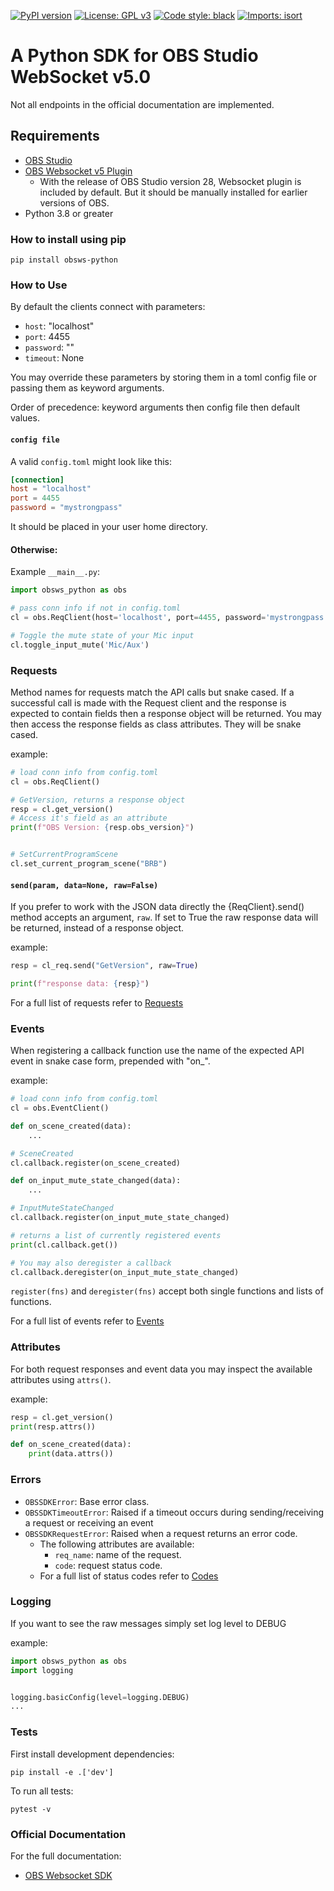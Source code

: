 [![PyPI version](https://badge.fury.io/py/obsws-python.svg)](https://badge.fury.io/py/obsws-python)
[![License: GPL v3](https://img.shields.io/badge/License-GPLv3-blue.svg)](https://github.com/aatikturk/obsstudio_sdk/blob/main/LICENSE)
[![Code style: black](https://img.shields.io/badge/code%20style-black-000000.svg)](https://github.com/psf/black)
[![Imports: isort](https://img.shields.io/badge/%20imports-isort-%231674b1?style=flat&labelColor=ef8336)](https://pycqa.github.io/isort/)

# A Python SDK for OBS Studio WebSocket v5.0

Not all endpoints in the official documentation are implemented.

## Requirements

- [OBS Studio](https://obsproject.com/)
- [OBS Websocket v5 Plugin](https://github.com/obsproject/obs-websocket/releases/tag/5.0.0)
  - With the release of OBS Studio version 28, Websocket plugin is included by default. But it should be manually installed for earlier versions of OBS.
- Python 3.8 or greater

### How to install using pip

```
pip install obsws-python
```

### How to Use

By default the clients connect with parameters:

- `host`: "localhost"
- `port`: 4455
- `password`: ""
- `timeout`: None

You may override these parameters by storing them in a toml config file or passing them as keyword arguments.

Order of precedence: keyword arguments then config file then default values.

#### `config file`

A valid `config.toml` might look like this:

```toml
[connection]
host = "localhost"
port = 4455
password = "mystrongpass"
```

It should be placed in your user home directory.

#### Otherwise:

Example `__main__.py`:

```python
import obsws_python as obs

# pass conn info if not in config.toml
cl = obs.ReqClient(host='localhost', port=4455, password='mystrongpass', timeout=3)

# Toggle the mute state of your Mic input
cl.toggle_input_mute('Mic/Aux')
```

### Requests

Method names for requests match the API calls but snake cased. If a successful call is made with the Request client and the response is expected to contain fields then a response object will be returned. You may then access the response fields as class attributes. They will be snake cased.

example:

```python
# load conn info from config.toml
cl = obs.ReqClient()

# GetVersion, returns a response object
resp = cl.get_version()
# Access it's field as an attribute
print(f"OBS Version: {resp.obs_version}")


# SetCurrentProgramScene
cl.set_current_program_scene("BRB")
```

#### `send(param, data=None, raw=False)`

If you prefer to work with the JSON data directly the {ReqClient}.send() method accepts an argument, `raw`. If set to True the raw response data will be returned, instead of a response object.

example:

```python
resp = cl_req.send("GetVersion", raw=True)

print(f"response data: {resp}")
```

For a full list of requests refer to [Requests](https://github.com/obsproject/obs-websocket/blob/master/docs/generated/protocol.md#requests)

### Events

When registering a callback function use the name of the expected API event in snake case form, prepended with "on\_".

example:

```python
# load conn info from config.toml
cl = obs.EventClient()

def on_scene_created(data):
    ...

# SceneCreated
cl.callback.register(on_scene_created)

def on_input_mute_state_changed(data):
    ...

# InputMuteStateChanged
cl.callback.register(on_input_mute_state_changed)

# returns a list of currently registered events
print(cl.callback.get())

# You may also deregister a callback
cl.callback.deregister(on_input_mute_state_changed)
```

`register(fns)` and `deregister(fns)` accept both single functions and lists of functions.

For a full list of events refer to [Events](https://github.com/obsproject/obs-websocket/blob/master/docs/generated/protocol.md#events)

### Attributes

For both request responses and event data you may inspect the available attributes using `attrs()`.

example:

```python
resp = cl.get_version()
print(resp.attrs())

def on_scene_created(data):
    print(data.attrs())
```

### Errors

- `OBSSDKError`: Base error class.
- `OBSSDKTimeoutError`: Raised if a timeout occurs during sending/receiving a request or receiving an event
- `OBSSDKRequestError`: Raised when a request returns an error code.
  - The following attributes are available:
    - `req_name`: name of the request.
    - `code`: request status code.
  - For a full list of status codes refer to [Codes](https://github.com/obsproject/obs-websocket/blob/master/docs/generated/protocol.md#requeststatus)

### Logging

If you want to see the raw messages simply set log level to DEBUG

example:

```python
import obsws_python as obs
import logging


logging.basicConfig(level=logging.DEBUG)
...
```

### Tests

First install development dependencies:

`pip install -e .['dev']`

To run all tests:

```
pytest -v
```

### Official Documentation

For the full documentation:

- [OBS Websocket SDK](https://github.com/obsproject/obs-websocket/blob/master/docs/generated/protocol.md#obs-websocket-501-protocol)
